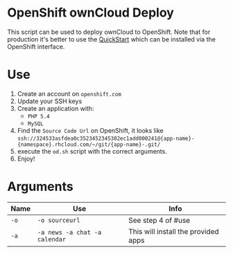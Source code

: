 OpenShift ownCloud Deploy
===

This script can be used to deploy ownCloud to OpenShift. Note that for production it's better to use the [QuickStart](https://github.com/openshift/owncloud-openshift-quickstart) which can be installed via the OpenShift interface.

# Use
1. Create an account on `openshift.com`
2. Update your SSH keys
3. Create an application with:
	- `PHP 5.4`
	- `MySQL`
4. Find the `Source Code Url` on OpenShift, it looks like `ssh://324533asfdea0c3523452345382ec1add000241@{app-name}-{namespace}.rhcloud.com/~/git/{app-name}-.git/`
5. execute the `od.sh` script with the correct arguments.
6. Enjoy!

# Arguments

Name | Use | Info
---  | --- | ---
`-o` | `-o sourceurl` | See step 4 of #use
`-a` | `-a news -a chat -a calendar` | This will install the provided apps